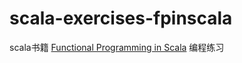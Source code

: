 # scala-exercises-fpinscala
scala书籍 [Functional Programming in Scala](https://www.manning.com/books/functional-programming-in-scala) 编程练习 



